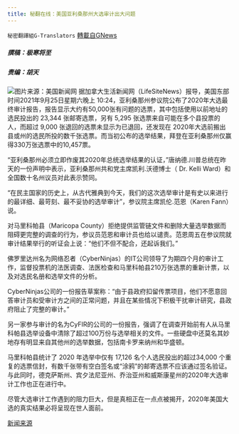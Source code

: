 ```yaml
---
title: 秘翻在线：美国亚利桑那州大选审计出大问题
---
```

`秘密翻譯組G-Translators` [轉載自GNews](https://gnews.org/zh-hans/1555611/)

##### 撰稿：极寒将至 

##### 责编：胡天
![](https://assets.gnews.org/wp-content/uploads/2021/09/image-377.png)图片来源：美国新闻网
据加拿大生活新闻网（LifeSiteNews）报导，美国东部时间2021年9月25日星期六晚上 10:24，亚利桑那州参议院公布了2020年大选最终审计报告，报告显示大约有50,000张有问题的选票，其中包括使用以前地址的选民投出的 23,344 张邮寄选票，另有 5,295 张选票来自可能在多个县投票的人，而超过 9,000 张退回的选票未显示为已退回，还发现在 2020年大选前搬出县或州的选民所投的数千张选票。而当初公布的选举结果，拜登在亚利桑那州仅赢得330万张选票中的10,457票。

“亚利桑那州必须立即作废其2020年总统选举结果的认证，”唐纳德.川普总统在昨天的一份声明中表示，亚利桑那州共和党主席凯利.沃德博士（ Dr. Kelli Ward）和全国数十名州议员对此表示赞同。

“在民主国家的历史上，从古代雅典到今天，我们的这次选举审计是有史以来进行的最详细、最苛刻、最不妥协的选举审计”，参议院主席凯伦.范恩（Karen Fann）说。

对马里科帕县（Maricopa County）拒绝提供监管链文件和删除大量选举数据而阻碍更完整的调查的行为，参议员范恩和审计员也给以谴责。范恩周五在参议院就审计结果举行的听证会上说：“他们不但不配合，还起诉我们。”

佛罗里达州名为网络忍者（Cyber​​ Ninjas）的IT公司领导了为期四个月的审计工作，监督投票机的法医调查、法医检查和马里科帕县210万张选票的重新计票，以及对选民名册和选举文件的分析。

Cyber​​ Ninjas公司的一份报告草案称：“由于县政府扣留传票项目，他们不愿意回答审计员和受审计方之间的正常问题，并且在某些情况下积极干扰审计研究，县政府阻止了完整的审计。”

另一家参与审计的名为CyFIR的公司的一份报告，强调了在调查开始前有人从马里科帕县选举设备中清除了超过100万份与选举相关的文件。一些硬盘中还莫名其妙地存有明显来自其他州的选举数据，包括南卡罗来纳州和华盛顿。

马里科帕县统计了 2020 年选举中仅有 17,126 名个人选民投出的超过34,000 个重复的选票信封，有数千张带有空白签名或“涂鸦”的邮寄选票不应该通过签名验证。与此同时，德克萨斯州、宾夕法尼亚州、乔治亚州和威斯康星州的2020年大选审计工作也正在进行中。

尽管大选审计工作遇到的阻力巨大，但是真相正在一点点被揭开，2020年美国大选的真实结果必将呈现在世人面前。

[新闻来源](https://www.lifesitenews.com/news/arizona-election-audit-reveals-more-than-50000-problematic-ballots-election-files-deleted/)
